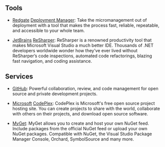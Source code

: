 ## Tools

- [Redgate](http://www.red-gate.com/) [Deployment Manager](http://www.red-gate.com/delivery/deployment-manager/free-licenses): Take the micromanagement out of deployment with a tool that makes the process fast, reliable, repeatable, and accessible to your whole team.

- [JetBrains](http://www.jetbrains.com/) [ReSharper](http://www.jetbrains.com/resharper/buy/buy.jsp#openSource): ReSharper is a renowned productivity tool that makes Microsoft Visual Studio a much better IDE. Thousands of .NET developers worldwide wonder how they’ve ever lived without ReSharper’s code inspections, automated code refactorings, blazing fast navigation, and coding assistance.

## Services
- [GitHub](https://github.com/): Powerful collaboration, review, and code management for open source and private development projects.

- [Microsoft](https://www.microsoft.com/) [CodePlex](https://www.codeplex.com/): CodePlex is Microsoft's free open source project hosting site. You can create projects to share with the world, collaborate with others on their projects, and download open source software.

- [MyGet](http://www.myget.org/):  MyGet allows you to create and host your own NuGet feed. Include packages from the official NuGet feed or upload your own NuGet packages. Compatible with NuGet, the Visual Studio Package Manager Console, Orchard, SymbolSource and many more.  